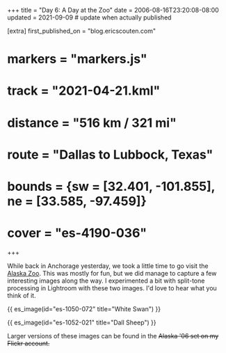 +++
title = "Day 6: A Day at the Zoo"
date = 2006-08-16T23:20:08-08:00
updated = 2021-09-09 # update when actually published

[extra]
first_published_on = "blog.ericscouten.com"
# markers = "markers.js"
# track = "2021-04-21.kml"
# distance = "516 km / 321 mi"
# route = "Dallas to Lubbock, Texas"
# bounds = {sw = [32.401, -101.855], ne = [33.585, -97.459]}
# cover = "es-4190-036"
+++

While back in Anchorage yesterday, we took a little time to go visit the [Alaska Zoo](http://www.alaskazoo.org). This was mostly for fun, but we did manage to capture a few interesting images along the way. I experimented a bit with split-tone processing in Lightroom with these two images. I'd love to hear what you think of it.

{{ es_image(id="es-1050-072" title="White Swan") }}

{{ es_image(id="es-1052-021" title="Dall Sheep") }}

Larger versions of these images can be found in the ~~Alaska '06 set on my Flickr account.~~
